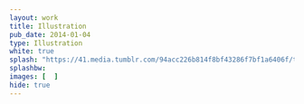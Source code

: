 ```yaml
---
layout: work
title: Illustration
pub_date: 2014-01-04
type: Illustration
white: true
splash: "https://41.media.tumblr.com/94acc226b814f8bf43286f7bf1a6406f/tumblr_nooekovMFd1snf70wo1_1280.png"
splashbw:
images: [  ]
hide: true
---
```

